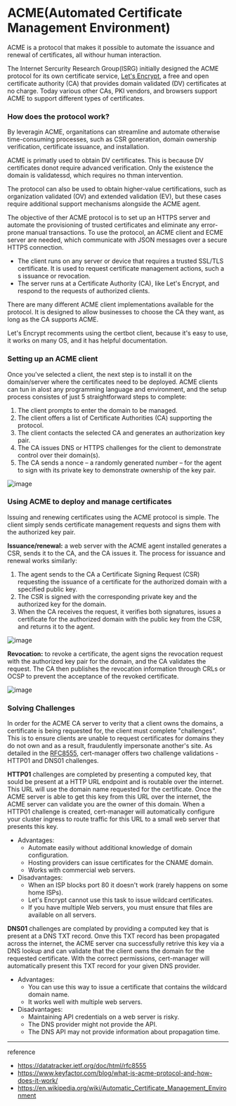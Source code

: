 # ACME(Automated Certificate Management Environment)

ACME is a protocol that makes it possible to automate the issuance and renewal of certificates, all withour human interaction.

The Internet Sercurity Research Group(ISRG) initially designed the ACME protocol for its own certificate service, [Let's Encrypt](https://letsencrypt.org/), a free and open certificate authority (CA) that provides domain validated (DV) certificates at no charge. Today various other CAs, PKI vendors, and browsers support ACME to support different types of certificates.

### How does the protocol work?

By leveragin ACME, organitations can streamline and automate otherwise time-consuming processes, such as CSR goneration, domain ownership verification, certificate issuance, and installation.

ACME is primatly used to obtain DV certificates. This is because DV certificates donot require advanced verification. Only the existence the domain is validatessd, which requires no thman intervention.

The protocol can also be used to obtain higher-value certifications, such as organization validated (OV) and extended validation (EV), but these cases require additional support mechanisms alongside the ACME agent.

The objective of ther ACME protocol is to set up an HTTPS server and automate the provisioning of trusted certificates and eliminate any error-prone manual transactions. To use the protocol, an ACME client and ECME server are needed, which communicate with JSON messages over a secure HTTPS connection.

- The client runs on any server or device that requires a trusted SSL/TLS certificate. It is used to request certificate management actions, such a s issuance or revocation.
- The server runs at a Certificate Authority (CA), like Let's Encrypt, and respond to the requests of authorized clients.

There are many different ACME client implementations available for the protocol. It is designed to allow businesses to choose the CA they want, as long as the CA supports ACME.

Let's Encrypt recomments using the certbot client, because it's easy to use, it works on many OS, and it has helpful documentation.

### Setting up an ACME client

Once you've selected a client, the next step is to install it on the domain/server where the certificates need to be deployed. ACME clients can tun in alost any programming language and environment, and the setup process consistes of just 5 straightforward steps to complete:

1. The client prompts to enter the domain to be managed.
2. The client offers a list of Certificate Authorities (CA) supporting the protocol.
3. The client contacts the selected CA and generates an authorization key pair.
4. The CA issues DNS or HTTPS challenges for the client to demonstrate control over their domain(s).
5. The CA sends a nonce – a randomly generated number – for the agent to sign with its private key to demonstrate ownership of the key pair.

![image](https://github.com/rlaisqls/rlaisqls/assets/81006587/f919f6b5-08fa-4a0b-8ba9-5dce34ca0bfb)

### Using ACME to deploy and manage certificates

Issuing and renewing certificates using the ACME protocol is simple. The client simply sends certificate management requests and signs them with the authorized key pair.

**Issuance/renewal:** a web server with the ACME agent installed generates a CSR, sends it to the CA, and the CA issues it. The process for issuance and renewal works similarly:

1. The agent sends to the CA a Certificate Signing Request (CSR) requesting the issuance of a certificate for the authorized domain with a specified public key.
2. The CSR is signed with the corresponding private key and the authorized key for the domain.
3. When the CA receives the request, it verifies both signatures, issues a certificate for the authorized domain with the public key from the CSR, and returns it to the agent.

![image](https://github.com/rlaisqls/rlaisqls/assets/81006587/e592874d-fdad-43ec-8d7c-0c0a6e2684dc)

**Revocation:** to revoke a certificate, the agent signs the revocation request with the authorized key pair for the domain, and the CA validates the request. The CA then publishes the revocation information through CRLs or OCSP to prevent the acceptance of the revoked certificate.

![image](https://github.com/rlaisqls/rlaisqls/assets/81006587/0da73283-e653-4db3-a346-3facd687329b)

### Solving Challenges

In order for the ACME CA server to verity that a client owns the domains, a certificate is being requested for, the client must complete "challenges". This is to ensure clients are unable to request certificates for domains they do not own and as a result, fraudulently impersonate another's site. As detailed in the [RFC8555](https://tools.ietf.org/html/rfc8555), cert-manager offers two challenge validations - HTTP01 and DNS01 challenges.

**HTTP01** challenges are completed by presenting a computed key, that sould be present at a HTTP URL endpoint and is routable over the internet. This URL will use the domain name requested for the certificate. Once the ACME server is able to get this key from this URL over the internet, the ACME server can validate you are the owner of this domain. When a HTTP01 challenge is created, cert-manager will automatically configure your cluster ingress to route traffic for this URL to a small web server that presents this key.

- Advantages:
    - Automate easily without additional knowledge of domain configuration.
    - Hosting providers can issue certificates for the CNAME domain.
    - Works with commercial web servers.
- Disadvantages:
    - When an ISP blocks port 80 it doesn't work (rarely happens on some home ISPs).
    - Let's Encrypt cannot use this task to issue wildcard certificates.
    - If you have multiple Web servers, you must ensure that files are available on all servers.

**DNS01** challenges are complated by providing a computed key that is present at a DNS TXT record. Onve this TXT record has been propagated across the internet, the ACME server cna successfully retrive this key via a DNS lookup and can validate that the client owns the domain for the requested certificate. With the correct permissions, cert-manager will automatically present this TXT record for your given DNS provider.

- Advantages:
    - You can use this way to issue a certificate that contains the wildcard domain name.
    - It works well with multiple web servers.
- Disadvantages:
    - Maintaining API credentials on a web server is risky.
    - The DNS provider might not provide the API.
    - The DNS API may not provide information about propagation time.

---
reference
- https://datatracker.ietf.org/doc/html/rfc8555
- https://www.keyfactor.com/blog/what-is-acme-protocol-and-how-does-it-work/
- https://en.wikipedia.org/wiki/Automatic_Certificate_Management_Environment